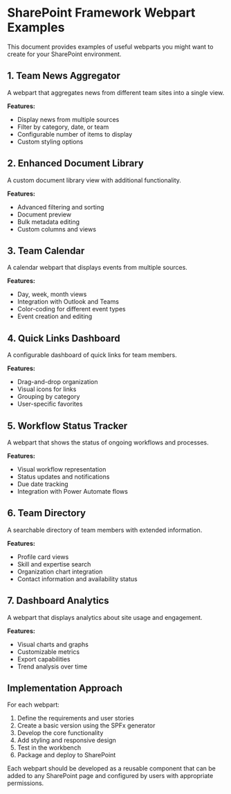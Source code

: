 # SharePoint Framework Webpart Examples

This document provides examples of useful webparts you might want to create for your SharePoint environment.

## 1. Team News Aggregator

A webpart that aggregates news from different team sites into a single view.

**Features:**
- Display news from multiple sources
- Filter by category, date, or team
- Configurable number of items to display
- Custom styling options

## 2. Enhanced Document Library

A custom document library view with additional functionality.

**Features:**
- Advanced filtering and sorting
- Document preview
- Bulk metadata editing
- Custom columns and views

## 3. Team Calendar

A calendar webpart that displays events from multiple sources.

**Features:**
- Day, week, month views
- Integration with Outlook and Teams
- Color-coding for different event types
- Event creation and editing

## 4. Quick Links Dashboard

A configurable dashboard of quick links for team members.

**Features:**
- Drag-and-drop organization
- Visual icons for links
- Grouping by category
- User-specific favorites

## 5. Workflow Status Tracker

A webpart that shows the status of ongoing workflows and processes.

**Features:**
- Visual workflow representation
- Status updates and notifications
- Due date tracking
- Integration with Power Automate flows

## 6. Team Directory

A searchable directory of team members with extended information.

**Features:**
- Profile card views
- Skill and expertise search
- Organization chart integration
- Contact information and availability status

## 7. Dashboard Analytics

A webpart that displays analytics about site usage and engagement.

**Features:**
- Visual charts and graphs
- Customizable metrics
- Export capabilities
- Trend analysis over time

## Implementation Approach

For each webpart:
1. Define the requirements and user stories
2. Create a basic version using the SPFx generator
3. Develop the core functionality
4. Add styling and responsive design
5. Test in the workbench
6. Package and deploy to SharePoint

Each webpart should be developed as a reusable component that can be added to any SharePoint page and configured by users with appropriate permissions. 